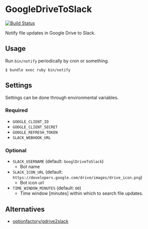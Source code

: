GoogleDriveToSlack
====
[![Build Status](https://travis-ci.org/itiut/google_drive_to_slack.svg?branch=master)](https://travis-ci.org/itiut/google_drive_to_slack)

Notify file updates in Google Drive to Slack.  

Usage
----
Run `bin/notify` periodically by cron or something.

```console
$ bundle exec ruby bin/notify
```

Settings
----
Settings can be done through environmental variables.

### Required
- `GOOGLE_CLIENT_ID`
- `GOOGLE_CLIENT_SECRET`
- `GOOGLE_REFRESH_TOKEN`
- `SLACK_WEBHOOK_URL`

### Optional
- `SLACK_USERNAME` (default: `GooglDriveToSlack`)
  - Bot name
- `SLACK_ICON_URL` (default: `https://developers.google.com/drive/images/drive_icon.png`)
  - Bot icon url
- `TIME_WINDOW_MINUTES` (default: `60`)
  - Time window [minutes] within which to search file updates.

Alternatives
----
- [optionfactory/gdrive2slack](https://github.com/optionfactory/gdrive2slack)
